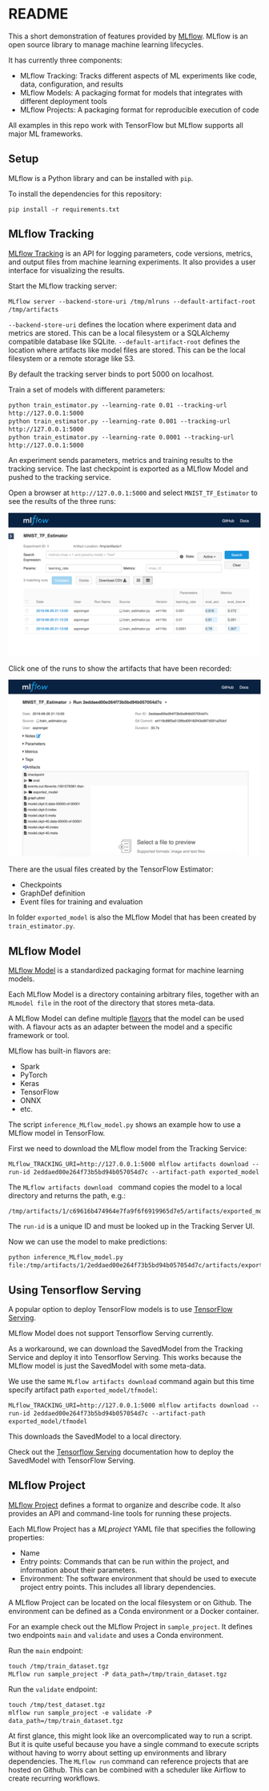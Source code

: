 # README

This a short demonstration of features provided by [MLflow](https://MLflow.org/). MLflow is an open source library to 
manage machine learning lifecycles. 

It has currently three components:

* MLflow Tracking: Tracks different aspects of ML experiments like code, data, configuration, and results
* MLflow Models: A packaging format for models that integrates with different deployment tools
* MLflow Projects: A packaging format for reproducible execution of code

All examples in this repo work with TensorFlow but MLflow supports all major ML frameworks.

## Setup

MLflow is a Python library and can be installed with `pip`.

To install the dependencies for this repository:

    pip install -r requirements.txt


## MLflow Tracking

[MLflow Tracking](https://www.MLflow.org/docs/latest/tracking.html) is an API for logging parameters, code versions, metrics, and output files from
machine learning experiments. It also provides a user interface for visualizing the results. 

Start the MLflow tracking server:

    MLflow server --backend-store-uri /tmp/mlruns --default-artifact-root /tmp/artifacts

`--backend-store-uri` defines the location where experiment data and metrics are stored. This can be a local filesystem or a SQLAlchemy compatible 
database like SQLite. `--default-artifact-root` defines the location where artifacts like model files are stored. This can be the local filesystem or 
a remote storage like S3.

By default the tracking server binds to port 5000 on localhost.

Train a set of models with different parameters:

	python train_estimator.py --learning-rate 0.01 --tracking-url http://127.0.0.1:5000
	python train_estimator.py --learning-rate 0.001 --tracking-url http://127.0.0.1:5000
	python train_estimator.py --learning-rate 0.0001 --tracking-url http://127.0.0.1:5000

An experiment sends parameters, metrics and training results to the tracking service. The last checkpoint is exported as a MLflow Model and pushed 
to the tracking service.

Open a browser at `http://127.0.0.1:5000` and select `MNIST_TF_Estimator` to see the results of the three runs:

![Tracker1](images/tracker1.png?raw=true "Tracker1")

Click one of the runs to show the artifacts that have been recorded:

![Tracker2](images/tracker2.png?raw=true "Tracker2")

There are the usual files created by the TensorFlow Estimator:

 * Checkpoints
 * GraphDef definition
 * Event files for training and evaluation

In folder `exported_model` is also the MLflow Model that has been created by `train_estimator.py`.


## MLflow Model

[MLflow Model](https://www.MLflow.org/docs/latest/models.html) is a standardized packaging format for machine learning models.

Each MLflow Model is a directory containing arbitrary files, together with an `MLmodel file` in the root of the directory that stores meta-data.

A MLflow Model can define multiple [flavors](https://www.mlflow.org/docs/latest/models.html#built-in-model-flavors) that the model can be used with. 
A flavour acts as an adapter between the model and a specific framework or tool.

MLflow has built-in flavors are:

 * Spark
 * PyTorch
 * Keras
 * TensorFlow
 * ONNX
 * etc.

The script `inference_MLflow_model.py` shows an example how to use a MLflow model in TensorFlow.

First we need to download the MLflow model from the Tracking Service:

    MLflow_TRACKING_URI=http://127.0.0.1:5000 mlflow artifacts download --run-id 2eddaed00e264f73b5bd94b057054d7c --artifact-path exported_model

The `MLflow artifacts download ` command copies the model to a local directory and returns the path, e.g.:

    /tmp/artifacts/1/c69616b474964e7fa9f6f6919965d7e5/artifacts/exported_model

The `run-id` is a unique ID and must be looked up in the Tracking Server UI.

Now we can use the model to make predictions:

    python inference_MLflow_model.py file:/tmp/artifacts/1/2eddaed00e264f73b5bd94b057054d7c/artifacts/exported_model


## Using Tensorflow Serving

A popular option to deploy TensorFlow models is to use [TensorFlow Serving](https://www.tensorflow.org/tfx/guide/serving). 

MLflow Model does not support Tensorflow Serving currently.

As a workaround, we can download the SavedModel from the Tracking Service and deploy it into Tensorflow Serving. 
This works because the MLflow model is just the SavedModel with some meta-data.

We use the same `MLflow artifacts download` command again but this time specify artifact path `exported_model/tfmodel`:

    MLflow_TRACKING_URI=http://127.0.0.1:5000 mlflow artifacts download --run-id 2eddaed00e264f73b5bd94b057054d7c --artifact-path exported_model/tfmodel

This downloads the SavedModel to a local directory.

Check out the [Tensorflow Serving](https://www.tensorflow.org/tfx/guide/serving) documentation how to deploy the SavedModel with TensorFlow Serving.


## MLflow Project

[MLflow Project](https://www.MLflow.org/docs/latest/projects.html) defines a format to organize and describe code. It also provides an 
API and command-line tools for running these projects.  

Each MLflow Project has a *MLproject* YAML file that specifies the following properties:

* Name
* Entry points: Commands that can be run within the project, and information about their parameters. 
* Environment: The software environment that should be used to execute project entry points. This includes all library dependencies.

A MLflow Project can be located on the local filesystem or on Github. The environment can be defined as a Conda environment or a Docker container.

For an example check out the MLflow Project in `sample_project`. It defines two endpoints `main` and `validate` and uses a Conda environment.

Run the `main` endpoint:

    touch /tmp/train_dataset.tgz
    MLflow run sample_project -P data_path=/tmp/train_dataset.tgz

Run the `validate` endpoint:

    touch /tmp/test_dataset.tgz
    mlflow run sample_project -e validate -P data_path=/tmp/train_dataset.tgz

At first glance, this might look like an overcomplicated way to run a script. But it is quite useful because you have a single command to execute scripts 
without having to worry about setting up environments and library dependencies.  The `MLflow run` command can reference projects that are hosted on Github. 
This can be combined with a scheduler like Airflow to create recurring workflows.

